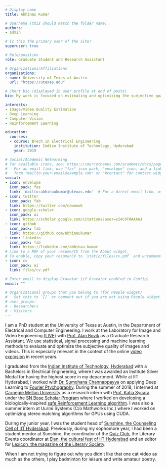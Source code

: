 ```yaml
---
# Display name
title: Abhinau Kumar

# Username (this should match the folder name)
authors:
- admin

# Is this the primary user of the site?
superuser: true

# Role/position
role: Graduate Student and Research Assistant

# Organizations/Affiliations
organizations:
- name: University of Texas at Austin
  url: "https://utexas.edu"

# Short bio (displayed in user profile at end of posts)
bio: My work is focused on estimating and optimizing the subjective quality of images and videos.

interests:
- Image/Video Quality Estimation
- Deep Learning
- Computer Vision
- Reinforcement Learning

education:
  courses:
  - course: BTech in Electrical Engineering
    institution: Indian Institute of Technology, Hyderabad
    year: 2019

# Social/Academic Networking
# For available icons, see: https://sourcethemes.com/academic/docs/page-builder/#icons
#   For an email link, use "fas" icon pack, "envelope" icon, and a link in the
#   form "mailto:your-email@example.com" or "#contact" for contact widget.
social:
- icon: envelope
  icon_pack: fas
  link: 'mailto:abhinaukumar@utexas.edu'  # For a direct email link, use "mailto:test@example.org".
- icon: twitter
  icon_pack: fab
  link: https://twitter.com/nownowk
- icon: google-scholar
  icon_pack: ai
  link: https://scholar.google.com/citations?user=sI4C0T0AAAAJ
- icon: github
  icon_pack: fab
  link: https://github.com/abhinaukumar
- icon: linkedin
  icon_pack: fab
  link: https://linkedin.com/abhinau-kumar
# Link to a PDF of your resume/CV from the About widget.
# To enable, copy your resume/CV to `static/files/cv.pdf` and uncomment the lines below.
- icon: cv
  icon_pack: ai
  link: files/cv.pdf

# Enter email to display Gravatar (if Gravatar enabled in Config)
email: ""

# Organizational groups that you belong to (for People widget)
#   Set this to `[]` or comment out if you are not using People widget.
# user_groups:
# - Researchers
# - Visitors
---
```


I am a PhD student at the University of Texas at Austin, in the Department of Electrical and Computer Engineering. I work at the Laboratory for Image and Video Engineering [(LIVE)](https://live.ece.utexas.edu) with [Prof. Alan Bovik](http://www.ece.utexas.edu/people/faculty/alan-bovik) as a Graduate Research Assistant. We use statistical, signal processing and machine learning methods to evaluate and optimize the subjective quality of images and videos. This is especially relevant in the context of the online [video explosion](https://www.ncta.com/whats-new/report-where-does-the-majority-of-internet-traffic-come) in recent years.

I graduated from the [Indian Institute of Technology, Hyderabad](https://iith.ac.in) with a Bachelors in Electrical Engineering, where I was awarded an Institute Silver Medal for having the highest score in my department. While at IIT Hyderabad, I worked with [Dr. Sumohana Channappayya](https://www.iith.ac.in/~sumohana/) on applying Deep Learning to [Fourier Ptychography](publication/fourier-ptychography). During the summer of 2018, I interned at [Carnegie Mellon University](https://www.cmu.edu/) as a research intern with [Prof. Katia Sycara](http://www.cs.cmu.edu/~sycara/) under the [SN Bose Scholar Program](https://www.iusstf.org/program/sn-bose-scholars-program) where I worked on developing a biologically-inspired [safe Reinforcement Learning algorithm](publication/safe-reinforcement-learning). I was also a summer intern at Uurmi Systems (C/o Mathworks Inc.) where I worked on optimizing stereo matching algorithms for GPUs using CUDA.

During my junior year, I was the student head of [Sunshine, the Counseling Cell of IIT Hyderabad](https://sunshine.iith.ac.in/). Previously, during my sophomore year, I had been a student mentor at Sunshine, the coordinator of the [Quiz Club](http://gymkhana.iith.ac.in/litsoc.html), the Literary Events coordinator at [Elan, the cultural fest of IIT Hyderabad](https://www.facebook.com/pg/elan.iithyderabad/posts/) and an editor for [Lexicon, the magazine of the Literary Society](https://theiithlexicon.wordpress.com/).

When I am not trying to figure out why you didn't like that one cat video as much as the others, I play badminton for leisure and write amateur poetry. 
